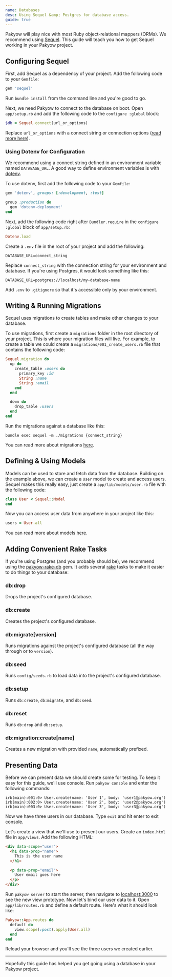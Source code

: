 ```yaml
---
name: Databases
desc: Using Sequel &amp; Postgres for database access.
guide: true
---
```


Pakyow will play nice with most Ruby object-relational mappers (ORMs). We recommend using [Sequel](https://github.com/jeremyevans/sequel). This guide will teach you how to get Sequel working in your Pakyow project.

## Configuring Sequel

First, add Sequel as a dependency of your project. Add the following code to your `Gemfile`:

```ruby
gem 'sequel'
```

Run `bundle install` from the command line and you're good to go.

Next, we need Pakyow to connect to the database on boot. Open `app/setup.rb` and add the following code to the `configure :global` block:

```ruby
$db = Sequel.connect(url_or_options)
```

Replace `url_or_options` with a connect string or connection options ([read more here](http://sequel.jeremyevans.net/rdoc/files/doc/opening_databases_rdoc.html)).

### Using Dotenv for Configuration

We recommend using a connect string defined in an environment variable named `DATABASE_URL`. A good way to define environment variables is with [dotenv](https://github.com/bkeepers/dotenv).

To use dotenv, first add the following code to your `Gemfile`:

```ruby
gem 'dotenv', groups: [:development, :test]

group :production do
  gem 'dotenv-deployment'
end
```

Next, add the following code right after `Bundler.require` in the `configure :global` block of `app/setup.rb`:

```ruby
Dotenv.load
```

Create a `.env` file in the root of your project and add the following:

```console
DATABASE_URL=connect_string
```

Replace `connect_string` with the connection string for your environment and database. If you're using Postgres, it would look something like this:

```console
DATABASE_URL=postgres://localhost/my-database-name
```

Add `.env` to `.gitignore` so that it's accessible only by your environment.

## Writing &amp; Running Migrations

Sequel uses migrations to create tables and make other changes to your database.

To use migrations, first create a `migrations` folder in the root directory of your project. This is where your migration files will live. For example, to create a table we could create a `migrations/001_create_users.rb` file that contains the following code:

```ruby
Sequel.migration do
  up do
    create_table :users do
      primary_key :id
      String :name
      String :email
    end
  end

  down do
    drop_table :users
  end
end
```

Run the migrations against a database like this:

```console
bundle exec sequel -m ./migrations {connect_string}
```

You can read more about migrations [here](http://sequel.jeremyevans.net/rdoc/files/doc/migration_rdoc.html).

## Defining &amp; Using Models

Models can be used to store and fetch data from the database. Building on the example above, we can create a `User` model to create and access users. Sequel makes this really easy, just create a `app/lib/models/user.rb` file with the following code:

```ruby
class User < Sequel::Model
end
```

Now you can access user data from anywhere in your project like this:

```ruby
users = User.all
```

You can read more about models [here](http://sequel.jeremyevans.net/rdoc/files/README_rdoc.html#label-Sequel+Models).

## Adding Convenient Rake Tasks

If you're using Postgres (and you probably should be), we recommend using the [pakyow-rake-db](https://github.com/bryanp/pakyow-rake-db) gem. It adds several [rake](https://github.com/ruby/rake) tasks to make it easier to do things to your database:

### db:drop

Drops the project's configured database.

### db:create

Creates the project's configured database.

### db:migrate[version]

Runs migrations against the project's configured database (all the way through or to `version`).

### db:seed

Runs `config/seeds.rb` to load data into the project's configured database.

### db:setup

Runs `db:create`, `db:migrate`, and `db:seed`.

### db:reset

Runs `db:drop` and `db:setup`.

### db:migration:create[name]

Creates a new migration with provided `name`, automatically prefixed.

## Presenting Data

Before we can present data we should create some for testing. To keep it easy for this guide, we'll use console. Run `pakyow console` and enter the following commands:

```console
irb(main):001:0> User.create(name: 'User 1', body: 'user1@pakyow.org')
irb(main):002:0> User.create(name: 'User 2', body: 'user2@pakyow.org')
irb(main):003:0> User.create(name: 'User 3', body: 'user3@pakyow.org')
```

Now we have three users in our database. Type `exit` and hit enter to exit console.

Let's create a view that we'll use to present our users. Create an `index.html` file in `app/views`. Add the following HTML:

```html
<div data-scope="user">
  <h1 data-prop="name">
    This is the user name
  </h1>

  <p data-prop="email">
    User email goes here
  </p>
</div>
```

Run `pakyow server` to start the server, then navigate to [localhost:3000](http://localhost:3000) to see the new view prototype. Now let's bind our user data to it. Open `app/lib/routes.rb` and define a default route. Here's what it should look like:

```ruby
Pakyow::App.routes do
  default do
    view.scope(:post).apply(User.all)
  end
end
```

Reload your browser and you'll see the three users we created earlier.

---

Hopefully this guide has helped you get going using a database in your Pakyow project.
